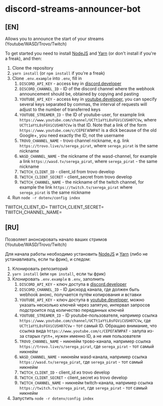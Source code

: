 # discord-streams-announcer-bot

## [EN]

Allows you to announce the start of your streams (Youtube/WASD/Trovo/Twitch) 

To get started you need to install [NodeJS](https://nodejs.org/en/) and [Yarn](https://classic.yarnpkg.com/lang/en/docs/install/) (or don't install if you're a freak), and then:

1. Clone the repository
2. `yarn install` (or `npm install` if you're a freak)
3. Clone `.env.example` into `.env`, fill in
    1. `DISCORD_API_KEY` - access key in [discord.developer](https://discord.com/developers/applications)
    2. `DISCORD_CHANNEL_ID` - ID of the discord channel where the webhook announcement should be, obtained by copying and pasting
    3. `YOUTUBE_API_KEY` - access key in [youtube.developer](https://developers.google.com/youtube/v3), you can specify several keys separated by commas, the interval of requests will adjust to the number of transferred keys
    4. `YOUTUBE_STREAMER_ID` - the ID of youtube-user, for example link `https://www.youtube.com/channel/UCTt1aYtL8sFGViCUSH07CVw`, where `UCTt1aYtL8sFGViCUSH07CVw` is that ID. Note that a link of the form `https://www.youtube.com/c/СЕРЕГАПИРАТ` is a dick because of the old Google+, you need exactly the ID, not the username
    5. `TROVO_CHANNEL_NAME` - trovo channel nickname, e.g. link `https://trovo.live/s/serega_pirat`, where `serega_pirat` is the same nickname
    6. `WASD_CHANNEL_NAME` - the nickname of the wasd-channel, for example a link `https://wasd.tv/serega_pirat`, where `serega_pirat` - the same nickname
    7. `TWITCH_CLIENT_ID` - client_id from trovo develop
    8. `TWITCH_CLIENT_SECRET` - client_secret from trovo develop
    9. `TWITCH_CHANNEL_NAME` - the nickname of the twitch channel, for example the link `https://twitch.tv/serega_pirat` where `serega_pirat` is the same nickname
4. Run `node -r dotenv/config index`


TWITCH_CLIENT_ID=
TWITCH_CLIENT_SECRET=
TWITCH_CHANNEL_NAME=

## [RU]

Позволяет анонсировать начало ваших стримов (Youtube/WASD/Trovo/Twitch) 

Для начала работы необходимо установить [NodeJS](https://nodejs.org/en/) и [Yarn](https://classic.yarnpkg.com/lang/en/docs/install/) (либо не устанавливать, если ты фрик), и следом:

1. Клонировать репозиторий
2. `yarn install` (или `npm install`, если ты фрик)
3. Клонировать `.env.example` в `.env`, заполнить
    1. `DISCORD_API_KEY` - ключ доступа в [discord.developer](https://discord.com/developers/applications)
    2. `DISCORD_CHANNEL_ID` - ID дискорд канала, где должен быть webhook анонс, получается путём копирования и вставки
    3. `YOUTUBE_API_KEY` - ключ доступа в [youtube.developer](https://developers.google.com/youtube/v3), можно указать несколько ключей через запятую, интервал запросов подстроится под количество переданных ключей
    4. `YOUTUBE_STREAMER_ID` - ID youtube-пользователя, например ссылка `https://www.youtube.com/channel/UCTt1aYtL8sFGViCUSH07CVw`, где `UCTt1aYtL8sFGViCUSH07CVw` - тот самый ID. Обращаю внимание, что ссылка вида `https://www.youtube.com/c/СЕРЕГАПИРАТ` - залупа из-за старых гугл+, нужен именно ID, а не имя пользователя
    5. `TROVO_CHANNEL_NAME` - никнейм трово-канала, например ссылка `https://trovo.live/s/serega_pirat`, где `serega_pirat` - тот самый никнейм
    6. `WASD_CHANNEL_NAME` - никнейм wasd-канала, например ссылка `https://wasd.tv/serega_pirat`, где `serega_pirat` - тот самый никнейм
    7. `TWITCH_CLIENT_ID` - client_id из trovo develop
    8. `TWITCH_CLIENT_SECRET` - client_secret из trovo develop
    9. `TWITCH_CHANNEL_NAME` - никнейм twitch-канала, например ссылка `https://twitch.tv/serega_pirat`, где `serega_pirat` - тот самый никнейм
4. Запустить `node -r dotenv/config index`
